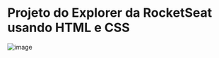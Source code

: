# Projeto do Explorer da RocketSeat usando HTML e CSS
![image](https://github.com/user-attachments/assets/9c921880-924a-4bfe-8628-0c4b2154ef4d)
